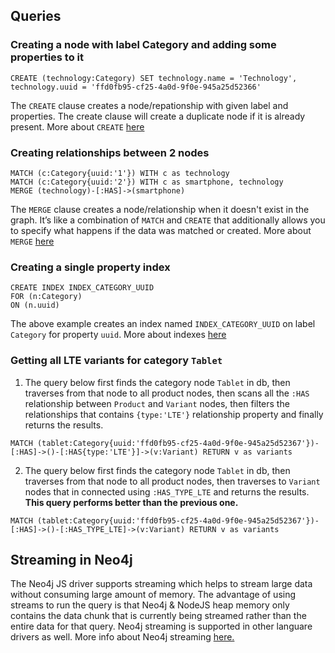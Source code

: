 ## Queries

### Creating a node with label Category and adding some properties to it
```
CREATE (technology:Category) SET technology.name = 'Technology', technology.uuid = 'ffd0fb95-cf25-4a0d-9f0e-945a25d52366'
```
The `CREATE` clause creates a node/repationship with given label and properties. The create clause will create a duplicate node if it is already present. 
More about `CREATE` [here](https://neo4j.com/docs/cypher-manual/current/clauses/create/)


### Creating relationships between 2 nodes
```
MATCH (c:Category{uuid:'1'}) WITH c as technology
MATCH (c:Category{uuid:'2'}) WITH c as smartphone, technology
MERGE (technology)-[:HAS]->(smartphone)
````

The `MERGE` clause creates a node/relationship when it doesn't exist in the graph. It’s like a combination of `MATCH` and `CREATE` that additionally allows you to specify what happens if the data was matched or created. More about `MERGE` [here](https://neo4j.com/docs/cypher-manual/current/clauses/merge/)

### Creating a single property index
```
CREATE INDEX INDEX_CATEGORY_UUID
FOR (n:Category)
ON (n.uuid)
```
The above example creates an index named `INDEX_CATEGORY_UUID` on label `Category` for property `uuid`. More about indexes [here](https://neo4j.com/docs/cypher-manual/current/administration/indexes-for-search-performance/)

### Getting all LTE variants for category `Tablet`
1. The query below first finds the category node `Tablet` in db, then traverses from that node to all product nodes, then scans all the `:HAS` relationship between `Product` and `Variant` nodes, then filters the relationships that contains `{type:'LTE'}` relationship property and finally returns the results. 
```
MATCH (tablet:Category{uuid:'ffd0fb95-cf25-4a0d-9f0e-945a25d52367'})-[:HAS]->()-[:HAS{type:'LTE'}]->(v:Variant) RETURN v as variants
```

2. The query below first finds the category node `Tablet` in db, then traverses from that node to all product nodes, then traverses to `Variant` nodes that in connected using `:HAS_TYPE_LTE` and returns the results. **This query performs better than the previous one.**
```
MATCH (tablet:Category{uuid:'ffd0fb95-cf25-4a0d-9f0e-945a25d52367'})-[:HAS]->()-[:HAS_TYPE_LTE]->(v:Variant) RETURN v as variants
```

## Streaming in Neo4j
The Neo4j JS driver supports streaming which helps to stream large data without consuming large amount of memory. The advantage of using streams to run the query is that Neo4j & NodeJS heap memory only contains the data chunk that is currently being streamed rather than the entire data for that query. Neo4j streaming is supported in other languare drivers as well. 
More info about Neo4j streaming [here.](https://neo4j.com/docs/api/javascript-driver/current/class/src/result.js~Result.html#instance-method-subscribe)
